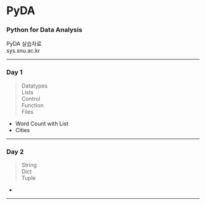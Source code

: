 # PyDA
###  Python for Data Analysis
PyDA 실습자료 <br>
sys.snu.ac.kr <br>
<hr>

### Day 1
> Datatypes <br>
> Lists <br>
> Control <br>
> Function <br>
> Files <br>
* Word Count with List
* Cities
<hr>

### Day 2
> String <br>
> Dict <br>
> Tuple <br>
* 

<hr>
